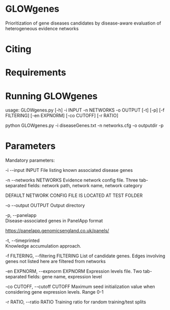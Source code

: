 # GLOWgenes
Prioritization of gene diseases candidates by disease-aware evaluation of heterogeneous evidence networks

# Citing


# Requirements


# Running GLOWgenes

usage: GLOWgenes.py [-h] -i INPUT -n NETWORKS -o OUTPUT [-t] [-p]
                    [-f FILTERING] [-en EXPNORM] [-co CUTOFF] [-r RATIO]


python GLOWgenes.py -i diseaseGenes.txt -n networks.cfg -o outputdir -p


# Parameters

Mandatory parameters:

-i --input INPUT
File listing known associated disease genes

-n --networks NETWORKS
Evidence network config file. Three tab-separated fields: network path, network name, network category

DEFAULT NETWORK CONFIG FILE IS LOCATED AT TEST FOLDER

-o --output OUTPUT
Output directory
                        
-p, --panelapp        
Disease-associated genes in PanelApp format

https://panelapp.genomicsengland.co.uk/panels/

-t, --timeprinted     
Knowledge accumulation approach.
  
  
-f FILTERING, --filtering FILTERING
List of candidate genes. Edges involving genes not listed here are filtered from networks
                        
  
-en EXPNORM, --expnorm EXPNORM
Expression levels file. Two tab-separated fields: gene name, expression level               


-co CUTOFF, --cutoff CUTOFF
Maximum seed initialization value when considering gene expression levels. Range 0-1
  
  
-r RATIO, --ratio RATIO
Training ratio for random training/test splits
